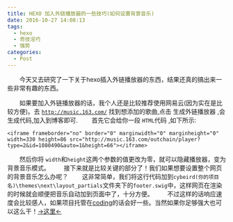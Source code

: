 ```yaml
---
title: HEXO 加入外链播放器的一些技巧(如何设置背景音乐)
date: 2016-10-27 14:08:13
tags:
  - hexo
  - 奇技淫巧
  - 强势
categories:
  - Post
---
```

　　今天又去研究了一下关于hexo插入外链播放器的东西，结果还真的搞出来一些非常有趣的东西。
<!--more-->
　　如果要加入外链播放器的话，我个人还是比较推荐使用网易云(因为实在是比较方便)。去 <code>http://music.163.com/</code> 找到想添加的歌曲,点击 生成外链播放器 ,会生成代码,加入到博客即可.
　　首先它会给你一段 <code>HTML</code>代码 ,如下所示:
```
<iframe frameborder="no" border="0" marginwidth="0" marginheight="0" width=330 height=86 src="http://music.163.com/outchain/player?type=2&id=1080490&auto=1&height=66"></iframe>
```
　　然后你将 <code>width</code>和<code>height</code>这两个参数的值更改为零，就可以隐藏播放器，变为背景音乐模式。
　　接下来就是比较关键的部分了！我们如果想要设置整个网页的背景音乐怎么办呢？
　　这非常简单，我们将这行代码加到<code>cybeird(你的项目名)\themes\next\layout\_partials</code>文件夹下的<code>footer.swig</code>中，这样网页在渲染的时候就会顺便把音乐自动加到页面中了，十分方便。
　　不过这样的话响应速度会比较感人，如果项目托管在[coding](http://cybeird.tk/2016/10/26/coding-is-great/)的话会好一些。当然如果你足够强大也可以这么干！[->这里<-](https://joway.wang/posts/Hexo/2016-05-17-hexo-compress-inline-static.html)